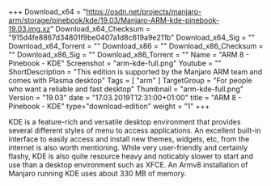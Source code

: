 +++
Download_x64 = "https://osdn.net/projects/manjaro-arm/storage/pinebook/kde/19.03/Manjaro-ARM-kde-pinebook-19.03.img.xz"
Download_x64_Checksum = "915d4fe8867d34801f9be0407a1d8c619a9e211b"
Download_x64_Sig = ""
Download_x64_Torrent = ""
Download_x86 = ""
Download_x86_Checksum = ""
Download_x86_Sig = ""
Download_x86_Torrent = ""
Name = "ARM 8 - Pinebook - KDE"
Screenshot = "arm-kde-full.png"
Youtube = ""
ShortDescription = "This edition is supported by the Manjaro ARM team and comes with Plasma desktop"
Tags = [ "arm" ]
TargetGroup = "For people who want a reliable and fast desktop"
Thumbnail = "arm-kde-full.png"
Version = "19.03"
date = "17.03.2019T12:31:00+01:00"
title = "ARM 8 - Pinebook - KDE"
type="download-edition"
weight = "1"
+++

KDE is a feature-rich and versatile desktop environment that provides several different styles of menu to access applications. An excellent built-in interface to easily access and install new themes, widgets, etc, from the internet is also worth mentioning. While very user-friendly and certainly flashy, KDE is also quite resource heavy and noticably slower to start and use than a desktop environment such as XFCE. An Armv8 installation of Manjaro running KDE uses about 330 MB of memory.

